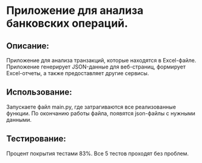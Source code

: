 # Приложение для анализа банковских операций.

## Описание:

Приложение для анализа транзакций, которые находятся в Excel-файле. 
Приложение генерирует JSON-данные для веб-страниц, формирует Excel-отчеты, 
а также предоставляет другие сервисы.

## Использование:

Запускаете файл main.py, где затрагиваются все реализованные 
функции. По окончанию работы файла, появятся json-файлы с нужными
данными.

## Тестирование:

Процент покрытия тестами 83%.
Все 5 тестов проходят без проблем.
